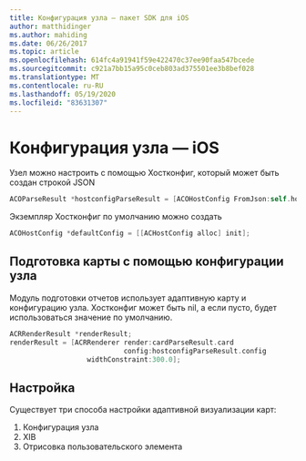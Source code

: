 ```yaml
---
title: Конфигурация узла — пакет SDK для iOS
author: matthidinger
ms.author: mahiding
ms.date: 06/26/2017
ms.topic: article
ms.openlocfilehash: 614fc4a91941f59e422470c37ee90faa547bcede
ms.sourcegitcommit: c921a7bb15a95c0ceb803ad375501ee3b8bef028
ms.translationtype: MT
ms.contentlocale: ru-RU
ms.lasthandoff: 05/19/2020
ms.locfileid: "83631307"
---
```

# <a name="host-config---ios"></a>Конфигурация узла — iOS

Узел можно настроить с помощью Хостконфиг, который может быть создан строкой JSON

```objective-c
ACOParseResult *hostconfigParseResult = [ACOHostConfig FromJson:self.hostconfig];
```

Экземпляр Хостконфиг по умолчанию можно создать

```objective-c
ACOHostConfig *defaultConfig = [[ACHostConfig alloc] init];
```

## <a name="render-a-card-using-host-config"></a>Подготовка карты с помощью конфигурации узла

Модуль подготовки отчетов использует адаптивную карту и конфигурацию узла. Хостконфиг может быть nil, а если пусто, будет использоваться значение по умолчанию.

```objective-c
ACRRenderResult *renderResult;
renderResult = [ACRRenderer render:cardParseResult.card
                            config:hostconfigParseResult.config
                   widthConstraint:300.0];
```

## <a name="customization"></a>Настройка

Существует три способа настройки адаптивной визуализации карт:

1. Конфигурация узла
2. XIB
3. Отрисовка пользовательского элемента
